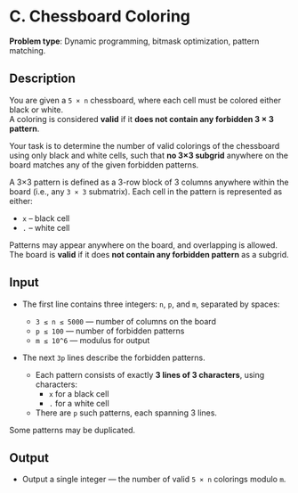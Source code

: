 # C. Chessboard Coloring

**Problem type**: Dynamic programming, bitmask optimization, pattern matching.

## Description

You are given a `5 × n` chessboard, where each cell must be colored either black or white.  
A coloring is considered **valid** if it **does not contain any forbidden 3 × 3 pattern**.

Your task is to determine the number of valid colorings of the chessboard using only black and white cells, such that **no 3×3 subgrid** anywhere on the board matches any of the given forbidden patterns.

A 3×3 pattern is defined as a 3-row block of 3 columns anywhere within the board (i.e., any `3 × 3` submatrix). Each cell in the pattern is represented as either:
- `x` – black cell
- `.` – white cell

Patterns may appear anywhere on the board, and overlapping is allowed. The board is **valid** if it does **not contain any forbidden pattern** as a subgrid.

## Input

- The first line contains three integers: `n`, `p`, and `m`, separated by spaces:
  - `3 ≤ n ≤ 5000` — number of columns on the board
  - `p ≤ 100` — number of forbidden patterns
  - `m ≤ 10^6` — modulus for output

- The next `3p` lines describe the forbidden patterns.
  - Each pattern consists of exactly **3 lines of 3 characters**, using characters:
    - `x` for a black cell
    - `.` for a white cell
  - There are `p` such patterns, each spanning 3 lines.

Some patterns may be duplicated.

## Output

- Output a single integer — the number of valid `5 × n` colorings modulo `m`.
